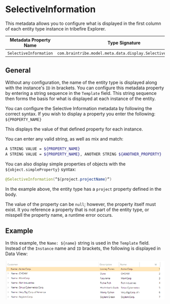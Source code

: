 # SelectiveInformation

This metadata allows you to configure what is displayed in the first column of each entity type instance in tribefire Explorer.

Metadata Property Name  | Type Signature  
------- | -----------
`SelectiveInformation` | `com.braintribe.model.meta.data.display.SelectiveInformation`

## General

Without any configuration, the name of the entity type is displayed along with the instance's `ID` in brackets. You can configure this metadata property by entering a string sequence in the `Template` field. This string sequence then forms the basis for what is displayed at each instance of the entity.

You can configure the Selective Information metadata by following the correct syntax. If you wish to display a property you enter the following: `${PROPERTY_NAME}`

This displays the value of that defined property for each instance.

You can enter any valid string, as well as mix and match:

```bash
A STRING VALUE = ${PROPERTY_NAME}
A STRING VALUE = ${PROPERTY_NAME}, ANOTHER STRING ${ANOTHER_PROPERTY}
```

You can also display simple properties of objects with the `${object.simpleProperty}` syntax:

```java
@SelectiveInformation(“${project.projectName}“)
```

In the example above, the entity type has a `project` property defined in the body.

The value of the property can be `null`; however, the property itself must exist. It you reference a property that is not part of the entity type, or misspell the property name, a runtime error occurs.

## Example

In this example, the `Name: ${name}` string is used in the `Template` field. Instead of the `Instance` name and `ID` brackets, the following is displayed in Data View:

![](../../images/SelectiveInformationConfigurationExample.png)

